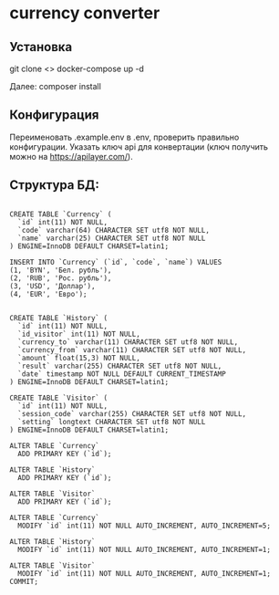 # currency converter

## Установка
git clone <>
docker-compose up -d

Далее:
composer install

## Конфигурация

Переименовать .example.env в .env, проверить правильно конфигурации. Указать ключ api для конвертации (ключ получить можно на https://apilayer.com/).

## Структура БД:

```$xslt

CREATE TABLE `Currency` (
  `id` int(11) NOT NULL,
  `code` varchar(64) CHARACTER SET utf8 NOT NULL,
  `name` varchar(25) CHARACTER SET utf8 NOT NULL
) ENGINE=InnoDB DEFAULT CHARSET=latin1;

INSERT INTO `Currency` (`id`, `code`, `name`) VALUES
(1, 'BYN', 'Бел. рубль'),
(2, 'RUB', 'Рос. рубль'),
(3, 'USD', 'Доллар'),
(4, 'EUR', 'Евро');


CREATE TABLE `History` (
  `id` int(11) NOT NULL,
  `id_visitor` int(11) NOT NULL,
  `currency_to` varchar(11) CHARACTER SET utf8 NOT NULL,
  `currency_from` varchar(11) CHARACTER SET utf8 NOT NULL,
  `amount` float(15,3) NOT NULL,
  `result` varchar(255) CHARACTER SET utf8 NOT NULL,
  `date` timestamp NOT NULL DEFAULT CURRENT_TIMESTAMP
) ENGINE=InnoDB DEFAULT CHARSET=latin1;

CREATE TABLE `Visitor` (
  `id` int(11) NOT NULL,
  `session_code` varchar(255) CHARACTER SET utf8 NOT NULL,
  `setting` longtext CHARACTER SET utf8 NOT NULL
) ENGINE=InnoDB DEFAULT CHARSET=latin1;

ALTER TABLE `Currency`
  ADD PRIMARY KEY (`id`);

ALTER TABLE `History`
  ADD PRIMARY KEY (`id`);

ALTER TABLE `Visitor`
  ADD PRIMARY KEY (`id`);

ALTER TABLE `Currency`
  MODIFY `id` int(11) NOT NULL AUTO_INCREMENT, AUTO_INCREMENT=5;

ALTER TABLE `History`
  MODIFY `id` int(11) NOT NULL AUTO_INCREMENT, AUTO_INCREMENT=1;

ALTER TABLE `Visitor`
  MODIFY `id` int(11) NOT NULL AUTO_INCREMENT, AUTO_INCREMENT=1;
COMMIT;
```



